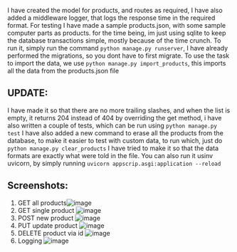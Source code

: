 I have created the model for products, and routes as required, I have also added a middleware logger, that logs the response time in the required format. 
For testing I have made a sample products.json, with some sample computer parts as products. for the time being, im just using sqlite to keep the database transactions simple, mostly because of the time crunch. 
To run it, simply run the command ```python manage.py runserver```, I have already performed the migrations, so you dont have to first migrate. To use the task to import the data, we use ```python manage.py import_products```, this imports all the data from the products.json file

## UPDATE:
I have made it so that there are no more trailing slashes, and when the list is empty, it returns 204 instead of 404 by overriding the get method, i have also written a couple of tests, which can be run using ```python manage.py test```
I have also added a new command to erase all the products from the database, to make it easier to test with custom data, to run which, just do ```python manage.py clear_products```
I have tried to make it so that the data formats are exactly what were told in the file.
You can also run it usinv uvicorn, by simply running ```uvicorn appscrip.asgi:application --reload```
## Screenshots: 
1. GET all products![image](https://github.com/user-attachments/assets/82dcbd56-decc-4ee4-ad38-b6d53cdcc25d)
2. GET single product ![image](https://github.com/user-attachments/assets/960f640d-3833-4f90-a3e0-792e0764122e)
3. POST new product ![image](https://github.com/user-attachments/assets/a1a39793-c480-46a7-9438-7784ddbc9469)
4. PUT update product ![image](https://github.com/user-attachments/assets/97049bad-0cfa-47db-a639-4391cee60479)
5. DELETE product via id ![image](https://github.com/user-attachments/assets/fe702e73-8503-4e8c-8568-8772a708857d)
6. Logging ![image](https://github.com/user-attachments/assets/ac4a3d81-92cf-4e03-936a-6cb6ed87078e)
